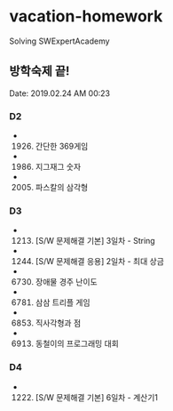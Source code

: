 # vacation-homework

Solving SWExpertAcademy

## 방학숙제 끝!

Date: 2019.02.24 AM 00:23

### D2

- 1926. 간단한 369게임
- 1986. 지그재그 숫자
- 2005. 파스칼의 삼각형

### D3

- 1213. [S/W 문제해결 기본] 3일차 - String
- 1244. [S/W 문제해결 응용] 2일차 - 최대 상금
- 6730. 장애물 경주 난이도
- 6781. 삼삼 트리플 게임
- 6853. 직사각형과 점
- 6913. 동철이의 프로그래밍 대회

### D4

- 1222. [S/W 문제해결 기본] 6일차 - 계산기1
